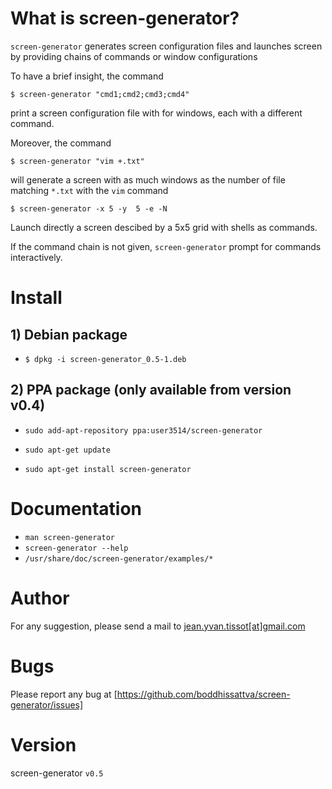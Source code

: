 # What is screen-generator?

`screen-generator` generates screen configuration files and launches screen by providing chains of commands or window configurations

To have a brief insight, the command

    $ screen-generator "cmd1;cmd2;cmd3;cmd4"

print a screen configuration file with for windows, each with a different command.

Moreover, the command

    $ screen-generator "vim +.txt"

will generate a screen with as much windows as the number of file matching `*.txt` with the `vim` command

    $ screen-generator -x 5 -y  5 -e -N

Launch directly a screen descibed by a 5x5 grid with shells as commands. 

If the command chain is not given, `screen-generator` prompt for commands interactively.

# Install

## 1) Debian package

* `$ dpkg -i screen-generator_0.5-1.deb`

## 2) PPA package (only available from version v0.4)

* `sudo add-apt-repository ppa:user3514/screen-generator`

* `sudo apt-get update`
* `sudo apt-get install screen-generator`


# Documentation

* `man screen-generator`
* `screen-generator --help`
* `/usr/share/doc/screen-generator/examples/*`

# Author

For any suggestion, please send a mail to [jean.yvan.tissot[at]gmail.com](mailto:jean.yvan.tissot[at]gmail.com)

# Bugs

Please report any bug at [https://github.com/boddhissattva/screen-generator/issues]

# Version

screen-generator `v0.5`
